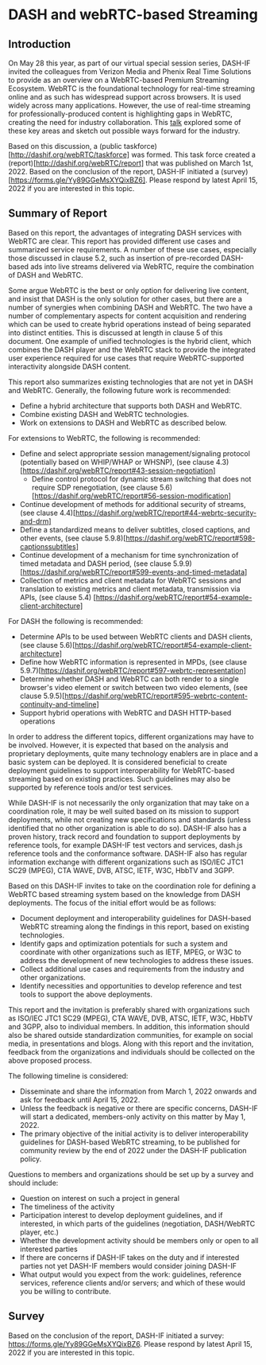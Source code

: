 # DASH and webRTC-based Streaming

## Introduction
On May 28 this year, as part of our virtual special session series, DASH-IF invited the colleagues from Verizon Media and Phenix Real Time Solutions to provide as an overview on a WebRTC-based Premium Streaming Ecosystem. WebRTC is the foundational technology for real-time streaming online and as such has widespread support across browsers. It is used widely across many applications. However, the use of real-time streaming for professionally-produced content is highlighting gaps in WebRTC, creating the need for industry collaboration. This [talk](https://dash-industry-forum.github.io/docs/FINAL-PUBLIC-WebRTC-based%20Premium%20Streaming%20Ecosystem.pdf) explored some of these key areas and sketch out possible ways forward for the industry.

Based on this discussion, a (public taskforce)[http://dashif.org/webRTC/taskforce] was formed. This task force created a (report)[http://dashif.org/webRTC/report] that was published on March 1st, 2022. Based on the conclusion of the report, DASH-IF initiated a (survey)[https://forms.gle/Yy89GGeMsXYQixBZ6]. Please respond by latest April 15, 2022 if you are interested in this topic.

## Summary of Report
Based on this report, the advantages of integrating DASH services with WebRTC are clear. This report has provided different use cases and summarized service requirements. A number of these use cases, especially those discussed in clause 5.2, such as insertion of pre-recorded DASH-based ads into live streams delivered via WebRTC, require the combination of DASH and WebRTC.

Some argue WebRTC is the best or only option for delivering live content, and insist that DASH is the only solution for other cases, but there are a number of synergies when combining DASH and WebRTC. The two have a number of complementary aspects for content acquisition and rendering which can be used to create hybrid operations instead of being separated into distinct entities. This is discussed at length in clause 5 of this document. One example of unified technologies is the hybrid client, which combines the DASH player and the WebRTC stack to provide the integrated user experience required for use cases that require WebRTC-supported  interactivity alongside DASH content.

This report also summarizes existing technologies that are not yet in DASH and WebRTC. Generally, the following future work is recommended:
* Define a hybrid architecture that supports both DASH and WebRTC.
* Combine existing DASH and WebRTC technologies.
* Work on extensions to DASH and WebRTC as described below.

For extensions to WebRTC, the following is recommended:
* Define and select appropriate session management/signaling protocol (potentially based on WHIP/WHAP or WHSNP), (see clause 4.3)[https://dashif.org/webRTC/report#43-session-negotiation]
    * Define control protocol for dynamic stream switching that does not require SDP renegotiation, (see clause 5.6)[https://dashif.org/webRTC/report#56-session-modification]
* Continue development of methods for additional security of streams, (see clause 4.4)[https://dashif.org/webRTC/report#44-webrtc-security-and-drm]
* Define a standardized means to deliver subtitles, closed captions, and other events, (see clause 5.9.8)[https://dashif.org/webRTC/report#598-captionssubtitles]
* Continue development of a mechanism for time synchronization of timed metadata and DASH period, (see clause 5.9.9)[https://dashif.org/webRTC/report#599-events-and-timed-metadata]
* Collection of metrics and client metadata for WebRTC sessions and translation to existing metrics and client metadata, transmission via APIs, (see clause 5.4) [https://dashif.org/webRTC/report#54-example-client-architecture]

For DASH the following is recommended:
* Determine APIs to be used between WebRTC clients and DASH clients, (see clause 5.6)[https://dashif.org/webRTC/report#54-example-client-architecture]
* Define how WebRTC information is represented in MPDs, (see clause 5.9.7)[https://dashif.org/webRTC/report#597-webrtc-representation]
* Determine whether DASH and WebRTC can both render to a single browser's video element or switch between two video elements, (see clause 5.9.5)[https://dashif.org/webRTC/report#595-webrtc-content-continuity-and-timeline]
* Support hybrid operations with WebRTC and DASH HTTP-based operations

In order to address the different topics, different organizations may have to be involved. However, it is expected that based on the analysis and proprietary deployments, quite many technology enablers are in place and a basic system can be deployed. It is considered beneficial to create deployment guidelines to support interoperability for WebRTC-based streaming based on existing practices. Such guidelines may also be supported by reference tools and/or test services.

While DASH-IF is not necessarily the only organization that may take on a coordination role, it may be well suited based on its mission to support deployments, while not creating new specifications and standards (unless identified that no other organization is able to do so). DASH-IF also has a proven history, track record and foundation to support deployments by reference tools, for example DASH-IF test vectors and services, dash.js reference tools and the conformance software. DASH-IF also has regular information exchange with different organizations such as ISO/IEC JTC1 SC29 (MPEG), CTA WAVE, DVB, ATSC, IETF, W3C, HbbTV and 3GPP.

Based on this DASH-IF invites to take on the coordination role for defining a WebRTC based streaming system based on the knowledge from DASH deployments. The focus of the initial effort would be as follows:
* Document deployment and interoperability guidelines for DASH-based WebRTC streaming along the findings in this report, based on existing technologies.
* Identify gaps and optimization potentials for such a system and coordinate with other organizations such as IETF, MPEG, or W3C to address the development of new technologies to address these issues.
* Collect additional use cases and requirements from the industry and other organizations.
* Identify necessities and opportunities to develop reference and test tools to support the above deployments.

This report and the invitation is preferably shared with organizations such as ISO/IEC JTC1 SC29 (MPEG), CTA WAVE, DVB, ATSC, IETF, W3C, HbbTV and 3GPP, also to individual members. In addition, this information should also be shared outside standardization communities, for example on social media, in presentations and blogs. Along with this report and the invitation, feedback from the organizations and individuals should be collected on the above proposed process.

The following timeline is considered:
* Disseminate and share the information from March 1, 2022 onwards and ask for feedback until April 15, 2022.
* Unless the feedback is negative or there are specific concerns, DASH-IF will start a dedicated, members-only activity on this matter by May 1, 2022. 
* The primary objective of the initial activity is to deliver interoperability guidelines for DASH-based WebRTC streaming, to be published for community review by the end of 2022 under the DASH-IF publication policy.

Questions to members and organizations should be set up by a survey and should include:

* Question on interest on such a project in general
* The timeliness of the activity
* Participation interest to develop deployment guidelines, and if interested, in which parts of the guidelines (negotiation, DASH/WebRTC player, etc.)
* Whether the development activity should be members only or open to all interested parties
* If there are concerns if DASH-IF takes on the duty and if interested parties not yet DASH-IF members would consider joining DASH-IF
* What output would you expect from the work: guidelines, reference services, reference clients and/or servers; and which of these would you be willing to contribute.

## Survey

Based on the conclusion of the report, DASH-IF initiated a survey: https://forms.gle/Yy89GGeMsXYQixBZ6. Please respond by latest April 15, 2022 if you are interested in this topic.
